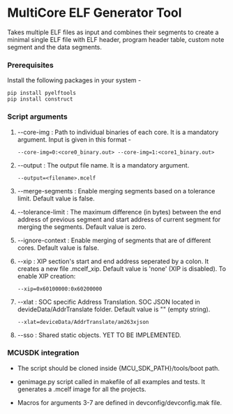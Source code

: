 # MultiCore ELF Generator Tool

Takes multiple ELF files as input and combines their segments to create a minimal single ELF file with ELF header, program header table, custom note segment and the data segments.

### Prerequisites

Install the following packages in your system -

```
pip install pyelftools
pip install construct
```

### Script arguments

1. --core-img : Path to individual binaries of each core. It is a mandatory argument. Input is given in this format - 
	```
	--core-img=0:<core0_binary.out> --core-img=1:<core1_binary.out>
	```

2. --output : The output file name. It is a mandatory argument.
	```
	--output=<filename>.mcelf
	```

3. --merge-segments : Enable merging segments based on a tolerance limit. Default value is false.

4. --tolerance-limit : The maximum difference (in bytes) between the end address of previous segment and start address of current segment for merging the segments. Default value is zero.

5. --ignore-context : Enable merging of segments that are of different cores. Default value is false.

6. --xip : XIP section's start and end address seperated by a colon. It creates a new file <filename>.mcelf_xip. Default value is 'none' (XIP is disabled). To enable XIP creation:
	```
	--xip=0x60100000:0x60200000
	```

7. --xlat : SOC specific Address Translation. SOC JSON located in devideData/AddrTranslate folder. Default value is "" (empty string).
	```
	--xlat=deviceData/AddrTranslate/am263xjson
	```

8. --sso : Shared static objects. YET TO BE IMPLEMENTED.


### MCUSDK integration

- The script should be cloned inside {MCU_SDK_PATH}/tools/boot path.

- genimage.py script called in makefile of all examples and tests. It generates a .mcelf image for all the projects.

- Macros for arguments 3-7 are defined in devconfig/devconfig.mak file.